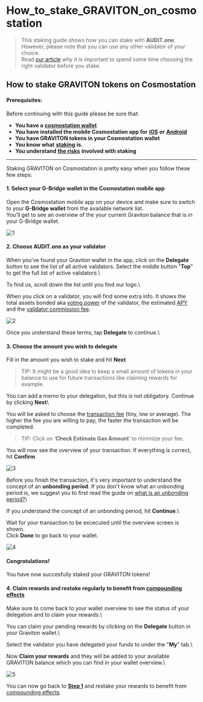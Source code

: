 # How\_to\_stake\_GRAVITON\_on\_cosmostation

> This staking guide shows how you can stake with **AUDIT.one**.\
> However, please note that you can use any other validator of your choice.\
> Read [our article](importance\_of\_choosing\_the\_right\_validator.md) why it is important to spend some time choosing the right validator before you stake.

## How to stake GRAVITON tokens on Cosmostation

#### Prerequisites:

Before continuing with this guide please be sure that:

* **You have a** [**cosmostation wallet**](../crypto-wallets/how\_to\_create\_a\_cosmostation\_wallet.md)
* **You have installed the mobile Cosmostation app for** [**iOS**](https://apps.apple.com/app/cosmostation/id1459830339) **or** [**Android**](https://play.google.com/store/apps/details?id=wannabit.io.cosmostaion)
* **You have GRAVITON tokens in your Cosmostation wallet**
* **You know what** [**staking**](what\_is\_staking.md) **is.**
* **You understand** [**the risks**](risks\_of\_staking.md) **involved with staking**

***

Staking GRAVITON on Cosmostation is pretty easy when you follow these few steps:

#### 1. **Select your G-Bridge wallet in the Cosmostation mobile app**

Open the Cosmostation mobile app on your device and make sure to switch to your **G-Bridge wallet** from the available network list.\
You'll get to see an overview of the your current Graviton balance that is in your G-Bridge wallet.

![1](https://user-images.githubusercontent.com/95366163/153616918-60299c0b-577c-43a2-a8bc-2a6c3cc8ac50.png)

#### 2. **Choose AUDIT.one as your validator**

When you've found your Graviton wallet in the app, click on the **Delegate** button to see the list of all active validators. Select the middle button "**Top**" to get the full list of active validators.\


To find us, scroll down the list until you find our logo.\


When you click on a validator, you will find some extra info. It shows the total assets bonded aka [voting power](voting\_power.md) of the validator, the estimated [APY](apy.md) and the [validator commission fee](validator\_fee.md).

![2](https://user-images.githubusercontent.com/95366163/153616968-e805a1bc-f710-4fa5-b8da-af3f42c7395a.png)

Once you understand these terms, tap **Delegate** to continue.\


#### 3. **Choose the amount you wish to delegate**

Fill in the amount you wish to stake and hit **Next**

> TIP: It might be a good idea to keep a small amount of tokens in your balance to use for future transactions like claiming rewards for example.

You can add a memo to your delegation, but this is not obligatory. Continue by clicking **Next**\


You will be asked to choose the [transaction fee](transaction\_fees.md) (tiny, low or average). The higher the fee you are willing to pay, the faster the transaction will be completed.

> TIP: Click on ‘**Check Estimate Gas Amount**’ to minimize your fee.

You will now see the overview of your transaction. If everything is correct, hit **Confirm**

![3](https://user-images.githubusercontent.com/95366163/153616996-c0202dd2-b172-4d2c-bb61-10c14d5dca90.png)

Before you finish the transaction, it's very important to understand the concept of an **unbonding period**. If you don't know what an unbonding period is, we suggest you to first read the guide on [what is an unbonding period?](unbonding\_period.md)\


If you understand the concept of an unbonding period, hit **Continue**.\


Wait for your transaction to be excecuted until the overview screen is shown.\
Click **Done** to go back to your wallet.

![4](https://user-images.githubusercontent.com/95366163/153617024-b2281bdb-89c5-4212-8310-2961ad0d1605.png)

#### **Congratulations!**

You have now succesfully staked your GRAVITON tokens!

#### 4. **Claim rewards and restake regularly to benefit from** [**compounding effects**](compounding\_interest.md)

Make sure to come back to your wallet overview to see the status of your delegation and to claim your rewards.\


You can claim your pending rewards by clicking on the **Delegate** button in your Graviton wallet.\


Select the validator you have delegated your funds to under the "**My**" tab.\


Now **Claim your rewards** and they will be added to your available GRAVITON balance which you can find in your wallet overview.\


![5](https://user-images.githubusercontent.com/95366163/153618562-78d0cb57-a936-4a91-85c4-774ae3edd330.png)

You can now go back to [**Step 1**](how\_to\_stake\_graviton\_on\_cosmostation.md#step1) and restake your rewards to benefit from [compounding effects](compounding\_interest.md).

